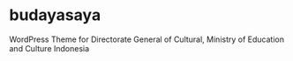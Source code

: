 # budayasaya
WordPress Theme for Directorate General of Cultural, Ministry of Education and Culture Indonesia

